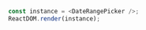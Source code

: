 
<!--start-code-->

```js
const instance = <DateRangePicker />;
ReactDOM.render(instance);
```

<!--end-code-->
